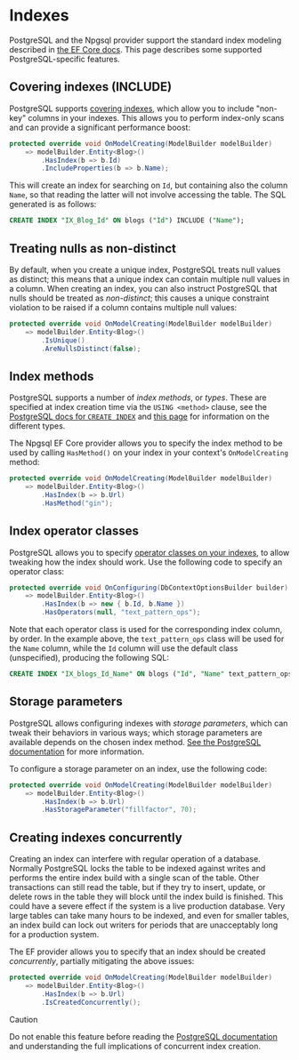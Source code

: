 # Indexes

PostgreSQL and the Npgsql provider support the standard index modeling described in [the EF Core docs](https://docs.microsoft.com/ef/core/modeling/indexes). This page describes some supported PostgreSQL-specific features.

## Covering indexes (INCLUDE)

PostgreSQL supports [covering indexes](https://paquier.xyz/postgresql-2/postgres-11-covering-indexes), which allow you to include "non-key" columns in your indexes. This allows you to perform index-only scans and can provide a significant performance boost:

```csharp
protected override void OnModelCreating(ModelBuilder modelBuilder)
    => modelBuilder.Entity<Blog>()
        .HasIndex(b => b.Id)
        .IncludeProperties(b => b.Name);
```

This will create an index for searching on `Id`, but containing also the column `Name`, so that reading the latter will not involve accessing the table. The SQL generated is as follows:

```sql
CREATE INDEX "IX_Blog_Id" ON blogs ("Id") INCLUDE ("Name");
```

## Treating nulls as non-distinct

By default, when you create a unique index, PostgreSQL treats null values as distinct; this means that a unique index can contain multiple null values in a column. When creating an index, you can also instruct PostgreSQL that nulls should be treated as *non-distinct*; this causes a unique constraint violation to be raised if a column contains multiple null values:

```csharp
protected override void OnModelCreating(ModelBuilder modelBuilder)
    => modelBuilder.Entity<Blog>()
        .IsUnique()
        .AreNullsDistinct(false);
```

## Index methods

PostgreSQL supports a number of *index methods*, or *types*. These are specified at index creation time via the `USING <method>` clause, see the [PostgreSQL docs for `CREATE INDEX`](https://www.postgresql.org/docs/current/static/sql-createindex.html) and [this page](https://www.postgresql.org/docs/current/static/indexes-types.html) for information on the different types.

The Npgsql EF Core provider allows you to specify the index method to be used by calling `HasMethod()` on your index in your context's `OnModelCreating` method:

```csharp
protected override void OnModelCreating(ModelBuilder modelBuilder)
    => modelBuilder.Entity<Blog>()
        .HasIndex(b => b.Url)
        .HasMethod("gin");
```

## Index operator classes

PostgreSQL allows you to specify [operator classes on your indexes](https://www.postgresql.org/docs/current/indexes-opclass.html), to allow tweaking how the index should work. Use the following code to specify an operator class:

```csharp
protected override void OnConfiguring(DbContextOptionsBuilder builder)
    => modelBuilder.Entity<Blog>()
        .HasIndex(b => new { b.Id, b.Name })
        .HasOperators(null, "text_pattern_ops");
```

Note that each operator class is used for the corresponding index column, by order. In the example above, the `text_pattern_ops` class will be used for the `Name` column, while the `Id` column will use the default class (unspecified), producing the following SQL:

```sql
CREATE INDEX "IX_blogs_Id_Name" ON blogs ("Id", "Name" text_pattern_ops);
```

## Storage parameters

PostgreSQL allows configuring indexes with *storage parameters*, which can tweak their behaviors in various ways; which storage parameters are available depends on the chosen index method. [See the PostgreSQL documentation](https://www.postgresql.org/docs/current/sql-createindex.html#SQL-CREATEINDEX-STORAGE-PARAMETERS) for more information.

To configure a storage parameter on an index, use the following code:

```csharp
protected override void OnModelCreating(ModelBuilder modelBuilder)
    => modelBuilder.Entity<Blog>()
        .HasIndex(b => b.Url)
        .HasStorageParameter("fillfactor", 70);
```

## Creating indexes concurrently

Creating an index can interfere with regular operation of a database. Normally PostgreSQL locks the table to be indexed against writes and performs the entire index build with a single scan of the table. Other transactions can still read the table, but if they try to insert, update, or delete rows in the table they will block until the index build is finished. This could have a severe effect if the system is a live production database. Very large tables can take many hours to be indexed, and even for smaller tables, an index build can lock out writers for periods that are unacceptably long for a production system.

The EF provider allows you to specify that an index should be created *concurrently*, partially mitigating the above issues:

```csharp
protected override void OnModelCreating(ModelBuilder modelBuilder)
    => modelBuilder.Entity<Blog>()
        .HasIndex(b => b.Url)
        .IsCreatedConcurrently();
```

> [!CAUTION]
> Do not enable this feature before reading the [PostgreSQL documentation](https://www.postgresql.org/docs/current/sql-createindex.html#SQL-CREATEINDEX-CONCURRENTLY) and understanding the full implications of concurrent index creation.
